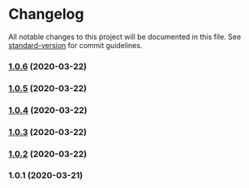 # Changelog

All notable changes to this project will be documented in this file. See [standard-version](https://github.com/conventional-changelog/standard-version) for commit guidelines.

### [1.0.6](https://github.com/pirony/particles.js-es/compare/v1.0.5...v1.0.6) (2020-03-22)

### [1.0.5](https://github.com/pirony/particles.js-es/compare/v1.0.4...v1.0.5) (2020-03-22)

### [1.0.4](https://github.com/pirony/particles.js-es/compare/v1.0.3...v1.0.4) (2020-03-22)

### [1.0.3](https://github.com/pirony/particles.js-es/compare/v1.0.2...v1.0.3) (2020-03-22)

### [1.0.2](https://github.com/pirony/particles.js-es/compare/v1.0.1...v1.0.2) (2020-03-22)

### 1.0.1 (2020-03-21)
